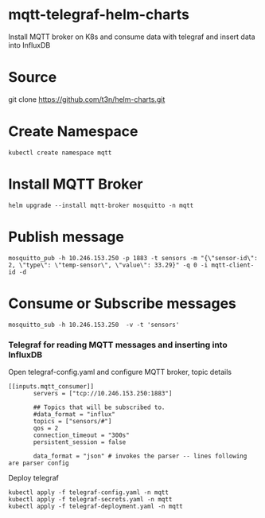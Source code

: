# mqtt-telegraf-helm-charts
Install MQTT broker on K8s and consume data with telegraf and insert data into InfluxDB

# Source
git clone https://github.com/t3n/helm-charts.git

# Create Namespace
```kubectl create namespace mqtt```

# Install MQTT Broker
```helm upgrade --install mqtt-broker mosquitto -n mqtt```

# Publish message 
```mosquitto_pub -h 10.246.153.250 -p 1883 -t sensors -m "{\"sensor-id\": 2, \"type\": \"temp-sensor\", \"value\": 33.29}" -q 0 -i mqtt-client-id -d```

# Consume or Subscribe messages
```mosquitto_sub -h 10.246.153.250  -v -t 'sensors'```



### Telegraf for reading MQTT messages and inserting into InfluxDB
Open telegraf-config.yaml and configure MQTT broker, topic details
```
[[inputs.mqtt_consumer]]
       servers = ["tcp://10.246.153.250:1883"]

       ## Topics that will be subscribed to.
       #data_format = "influx"
       topics = ["sensors/#"]
       qos = 2
       connection_timeout = "300s"
       persistent_session = false

       data_format = "json" # invokes the parser -- lines following are parser config

```

Deploy telegraf

```
kubectl apply -f telegraf-config.yaml -n mqtt
kubectl apply -f telegraf-secrets.yaml -n mqtt
kubectl apply -f telegraf-deployment.yaml -n mqtt
```